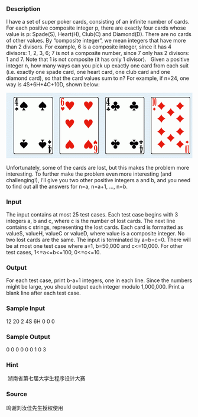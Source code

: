 
### Description
I have a set of super poker cards, consisting of an infinite number of cards. For each positive composite integer p, there 
are exactly four cards whose value is p: Spade(S), Heart(H), Club(C) and Diamond(D). There are no cards of other values.
By “composite integer”, we mean integers that have more than 2 divisors. For example, 6 is a composite integer, since it 
has 4 divisors: 1, 2, 3, 6; 7 is not a composite number, since 7 only has 2 divisors: 1 and 7. Note that 1 is not composite 
(it has only 1 divisor). 
 
Given a positive integer n, how many ways can you pick up exactly one card from each suit (i.e. exactly one spade card, 
one heart card, one club card and one diamond card), so that the card values sum to n? For example, if n=24, one way is 
4S+6H+4C+10D, shown below:

![](/JudgeOnline/upload/201110/11.jpg)


Unfortunately, some of the cards are lost, but this makes the problem more interesting. To further make the problem even 
more interesting (and challenging!), I’ll give you two other positive integers a and b, and you need to find out all the 
answers for n=a, n=a+1, …, n=b. 
### Input
The input contains at most 25 test cases. Each test case begins with 3 integers a, b and c, where c is the number of lost 
cards. The next line contains c strings, representing the lost cards. Each card is formatted as valueS, valueH, valueC or 
valueD, where value is a composite integer. No two lost cards are the same. The input is terminated by a=b=c=0. There 
will be at most one test case where a=1, b=50,000 and c<=10,000. For other test cases, 1<=a<=b<=100, 0<=c<=10. 
 
### Output
For each test case, print b-a+1 integers, one in each line. Since the numbers might be large, you should output each 
integer modulo 1,000,000. Print a blank line after each test case. 
 
### Sample Input
12 20 2 
4S 6H 
0 0 0 
### Sample Output
0 
0 
0 
0 
0 
0 
1 
0 
3 
### Hint
 湖南省第七届大学生程序设计大赛
### Source
鸣谢刘汝佳先生授权使用